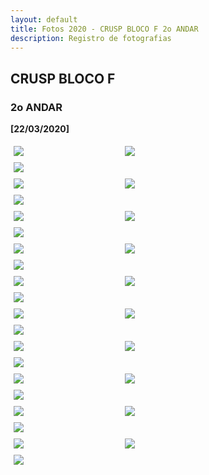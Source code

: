 ```yaml
---
layout: default
title: Fotos 2020 - CRUSP BLOCO F 2o ANDAR
description: Registro de fotografias
---
```


<!-- 
Em href="" colocar dentro das aspas o link 
do arquivo seja no drive ou no próprio github
LEMBRE-SE SEMPRE DE TORNÁ-LO PÚBLICO
-->

## CRUSP BLOCO F
### 2o ANDAR

<b>[22/03/2020]</b>
<p></p>
<div class = "row">
	<div class = "column" style="width:100%"><a href="./andar2/1" data-toggle="lightbox"><img src="./andar2/1.jpg"></a></div>
	<div class = "column" style="width:100%"><a href="./andar2/2" data-toggle="lightbox"><img src="./andar2/2.jpg"></a></div>
	<div class = "column" style="width:100%"><a href="./andar2/3" data-toggle="lightbox"><img src="./andar2/3.jpg"></a></div>
</div>
<div class = "row">
	<div class = "column" style="width:100%"><a href="./andar2/4" data-toggle="lightbox"><img src="./andar2/4.jpg"></a></div>
	<div class = "column" style="width:100%"><a href="./andar2/5" data-toggle="lightbox"><img src="./andar2/5.jpg"></a></div>
	<div class = "column" style="width:100%"><a href="./andar2/6" data-toggle="lightbox"><img src="./andar2/6.jpg"></a></div>
</div>
<div class = "row">
	<div class = "column" style="width:100%"><a href="./andar2/7" data-toggle="lightbox"><img src="./andar2/7.jpg"></a></div>
	<div class = "column" style="width:100%"><a href="./andar2/8" data-toggle="lightbox"><img src="./andar2/8.jpg"></a></div>
	<div class = "column" style="width:100%"><a href="./andar2/9" data-toggle="lightbox"><img src="./andar2/9.jpg"></a></div>
</div>
<div class = "row">
	<div class = "column" style="width:100%"><a href="./andar2/10" data-toggle="lightbox"><img src="./andar2/10.jpg"></a></div>
	<div class = "column" style="width:100%"><a href="./andar2/11" data-toggle="lightbox"><img src="./andar2/11.jpg"></a></div>
	<div class = "column" style="width:100%"><a href="./andar2/12" data-toggle="lightbox"><img src="./andar2/12.jpg"></a></div>
</div>
<div class = "row">
	<div class = "column" style="width:100%"><a href="./andar2/13" data-toggle="lightbox"><img src="./andar2/13.jpg"></a></div>
	<div class = "column" style="width:100%"><a href="./andar2/14" data-toggle="lightbox"><img src="./andar2/14.jpg"></a></div>
	<div class = "column" style="width:100%"><a href="./andar2/15" data-toggle="lightbox"><img src="./andar2/15.jpg"></a></div>
</div>
<div class = "row">
	<div class = "column" style="width:100%"><a href="./andar2/16" data-toggle="lightbox"><img src="./andar2/16.jpg"></a></div>
	<div class = "column" style="width:100%"><a href="./andar2/17" data-toggle="lightbox"><img src="./andar2/17.jpg"></a></div>
	<div class = "column" style="width:100%"><a href="./andar2/18" data-toggle="lightbox"><img src="./andar2/18.jpg"></a></div>
</div>
<div class = "row">
	<div class = "column" style="width:100%"><a href="./andar2/19" data-toggle="lightbox"><img src="./andar2/19.jpg"></a></div>
	<div class = "column" style="width:100%"><a href="./andar2/20" data-toggle="lightbox"><img src="./andar2/20.jpg"></a></div>
	<div class = "column" style="width:100%"><a href="./andar2/21" data-toggle="lightbox"><img src="./andar2/21.jpg"></a></div>
</div>
<div class = "row">
	<div class = "column" style="width:100%"><a href="./andar2/22" data-toggle="lightbox"><img src="./andar2/22.jpg"></a></div>
	<div class = "column" style="width:100%"><a href="./andar2/23" data-toggle="lightbox"><img src="./andar2/23.jpg"></a></div>
	<div class = "column" style="width:100%"><a href="./andar2/24" data-toggle="lightbox"><img src="./andar2/24.jpg"></a></div>
</div>
<div class = "row">
	<div class = "column" style="width:100%"><a href="./andar2/25" data-toggle="lightbox"><img src="./andar2/25.jpg"></a></div>
	<div class = "column" style="width:100%"><a href="./andar2/26" data-toggle="lightbox"><img src="./andar2/26.jpg"></a></div>
	<div class = "column" style="width:100%"><a href="./andar2/27" data-toggle="lightbox"><img src="./andar2/27.jpg"></a></div>
</div>
<div class = "row">
	<div class = "column" style="width:100%"><a href="./andar2/28" data-toggle="lightbox"><img src="./andar2/28.jpg"></a></div>
	<div class = "column" style="width:100%"><a href="./andar2/29" data-toggle="lightbox"><img src="./andar2/29.jpg"></a></div>
	<div class = "column" style="width:100%"><a href="./andar2/30" data-toggle="lightbox"><img src="./andar2/30.jpg"></a></div>
</div>

<style>
 /* Three image containers (use 25% for four, and 50% for two, etc) */
.column {
  float: left;
  width: 33.33% !important;
  padding: 5px;
}

/* Clear floats after image containers */
.row::after {
  content: "";
  clear: both;
  display: table;
} 
</style>